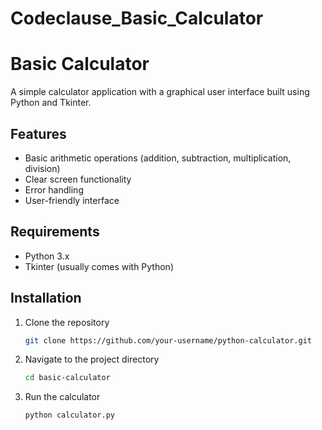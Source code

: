 # Codeclause_Basic_Calculator

# Basic Calculator

A simple calculator application with a graphical user interface built using Python and Tkinter.

## Features

- Basic arithmetic operations (addition, subtraction, multiplication, division)
- Clear screen functionality
- Error handling
- User-friendly interface

## Requirements

- Python 3.x
- Tkinter (usually comes with Python)

## Installation

1. Clone the repository
   ```sh
   git clone https://github.com/your-username/python-calculator.git
   ```

2. Navigate to the project directory
   ```sh
   cd basic-calculator
   ```

3. Run the calculator
   ```
   python calculator.py
   ```

